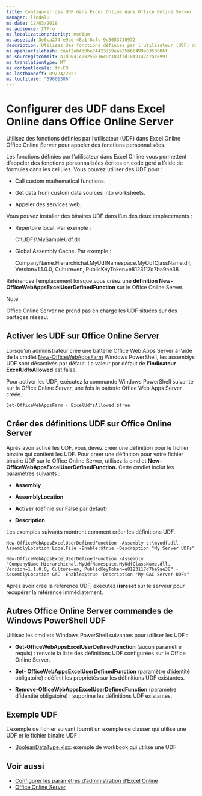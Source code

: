 ```yaml
---
title: Configurer des UDF dans Excel Online dans Office Online Server
manager: lindalu
ms.date: 12/03/2019
ms.audience: ITPro
ms.localizationpriority: medium
ms.assetid: 3e0ca274-e9cd-48a1-8cfc-9d5053738972
description: Utilisez des fonctions définies par l’utilisateur (UDF) dans Excel Online Office Online Server pour appeler des fonctions personnalisées.
ms.openlocfilehash: caaf2eb4d0be74423759eaa25bb6499a0350006f
ms.sourcegitcommit: a1d9041c20256616c9c183f7d1049142a7ac6991
ms.translationtype: MT
ms.contentlocale: fr-FR
ms.lasthandoff: 09/24/2021
ms.locfileid: "59601386"
---
```

# <a name="configure-udfs-in-excel-online-in-office-online-server"></a>Configurer des UDF dans Excel Online dans Office Online Server

Utilisez des fonctions définies par l’utilisateur (UDF) dans Excel Online Office Online Server pour appeler des fonctions personnalisées. 
  
Les fonctions définies par l’utilisateur dans Excel Online vous permettent d’appeler des fonctions personnalisées écrites en code géré à l’aide de formules dans les cellules. Vous pouvez utiliser des UDF pour :
  
- Call custom mathematical functions.
    
- Get data from custom data sources into worksheets.
    
- Appeler des services web.
    
Vous pouvez installer des binaires UDF dans l’un des deux emplacements :
  
- Répertoire local. Par exemple : 
    
    C:\UDFs\MySampleUdf.dll
    
- Global Assembly Cache. Par exemple : 
    
    CompanyName.Hierarchichal.MyUdfNamespace.MyUdfClassName.dll, Version=1.1.0.0, Culture=en, PublicKeyToken=e8123117d7ba9ae38
    
Référencez l’emplacement lorsque vous créez une **définition New-OfficeWebAppsExcelUserDefinedFunction** sur le Office Online Server. 
  
> [!NOTE]
> Office Online Server ne prend pas en charge les UDF situées sur des partages réseau. 
  
## <a name="enable-udfs-on-office-online-server"></a>Activer les UDF sur Office Online Server 

Lorsqu’un administrateur crée une batterie Office Web Apps Server à l’aide de la cmdlet [New-OfficeWebAppsFarm](https://docs.microsoft.com/powershell/module/officewebapps/new-officewebappsfarm?view=officewebapps-ps) Windows PowerShell, les assemblys UDF sont désactivés par défaut. La valeur par défaut de **l’indicateur ExcelUdfsAllowed** est false. 
  
Pour activer les UDF, exécutez la commande Windows PowerShell suivante sur la Office Online Server, une fois la batterie Office Web Apps Server créée.
  
`Set-OfficeWebAppsFarm - ExcelUdfsAllowed:$true`
  
## <a name="create-udf-definitions-on-office-online-server"></a>Créer des définitions UDF sur Office Online Server

Après avoir activé les UDF, vous devez créer une définition pour le fichier binaire qui contient les UDF. Pour créer une définition pour votre fichier binaire UDF sur le Office Online Server, utilisez la cmdlet **New-OfficeWebAppsExcelUserDefinedFunction.** Cette cmdlet inclut les paramètres suivants : 
  
- **Assembly**
    
- **AssemblyLocation**
    
- **Activer** (définie sur False par défaut) 
    
- **Description**
    
Les exemples suivants montrent comment créer les définitions UDF.
  
`New-OfficeWebAppsExcelUserDefinedFunction -Assembly c:\myudf.dll -AssemblyLocation LocalFile -Enable:$true -Description "My Server UDFs"`
  
`New-OfficeWebAppsExcelUserDefinedFunction -Assembly "CompanyName.Hierarchichal.MyUdfNamespace.MyUdfClassName.dll, Version=1.1.0.0, Culture=en, PublicKeyToken=e8123117d7ba9ae38" -AssemblyLocation GAC -Enable:$true -Description "My GAC Server UDFs"`
  
Après avoir créé la référence UDF, exécutez **iisreset** sur le serveur pour récupérer la référence immédiatement. 
  
## <a name="additional-office-online-server-udf-windows-powershell-commands"></a>Autres Office Online Server commandes de Windows PowerShell UDF

Utilisez les cmdlets Windows PowerShell suivantes pour utiliser les UDF :
  
- **Get-OfficeWebAppsExcelUserDefinedFunction** (aucun paramètre requis) : renvoie la liste des définitions UDF configurées sur le Office Online Server. 
    
- **Set- OfficeWebAppsExcelUserDefinedFunction** (paramètre d’identité obligatoire) : définit les propriétés sur les définitions UDF existantes. 
    
- **Remove-OfficeWebAppsExcelUserDefinedFunction** (paramètre d’identité obligatoire) : supprime les définitions UDF existantes. 
    
## <a name="udf-sample"></a>Exemple UDF

L’exemple de fichier suivant fournit un exemple de classer qui utilise une UDF et le fichier binaire UDF :
  
- [BooleanDataType.xlsx](https://download.microsoft.com/download/6/7/F/67F724FD-1186-4209-BFF1-FBFD99E959D9/User%20Defined%20Function%20Assemblies/BooleanDataType.xlsx): exemple de workbook qui utilise une UDF  
    
## <a name="see-also"></a>Voir aussi

- [Configurer les paramètres d’administration d’Excel Online](https://docs.microsoft.com/officeonlineserver/configure-excel-online-administrative-settings)  
- [Office Online Server](https://docs.microsoft.com/officeonlineserver/office-online-server)
    

